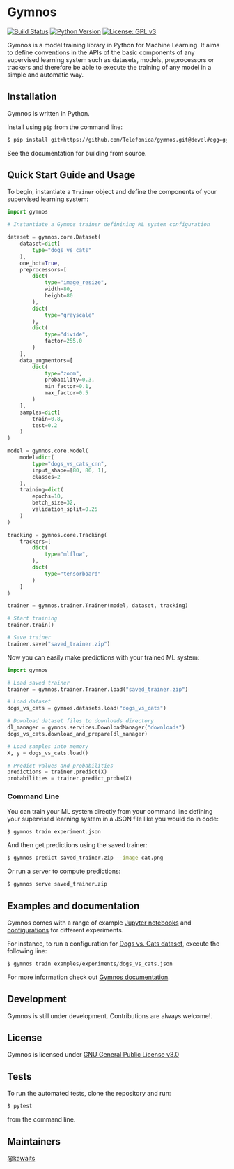 # Gymnos
[![Build Status](https://dev.azure.com/pablolopezcoya/gymnos/_apis/build/status/Telefonica.gymnos-devel?branchName=devel)](https://dev.azure.com/pablolopezcoya/gymnos/_build/latest?definitionId=3&branchName=devel)
 [![Python Version](https://img.shields.io/badge/python-3.6+-blue.svg)](https://www.python.org/downloads/release/python-369/)
 [![License: GPL v3](https://img.shields.io/badge/License-GPLv3-blue.svg)](https://www.gnu.org/licenses/gpl-3.0)

Gymnos is a model training library in Python for Machine Learning. It aims to define conventions in the APIs of the basic components of any supervised learning system such as datasets, models, preprocessors or trackers and therefore be able to execute the training of any model in a simple and automatic way.

## Installation

Gymnos is written in Python.

Install using `pip` from the command line:
```sh
$ pip install git+https://github.com/Telefonica/gymnos.git@devel#egg=gymnos
```

See the documentation for building from source.

## Quick Start Guide and Usage
To begin, instantiate a `Trainer` object and define the components of your supervised learning system:

```py
import gymnos

# Instantiate a Gymnos trainer definining ML system configuration

dataset = gymnos.core.Dataset(
    dataset=dict(
        type="dogs_vs_cats"
    ),
    one_hot=True,
    preprocessors=[
        dict(
            type="image_resize",
            width=80,
            height=80
        ),
        dict(
            type="grayscale"
        ),
        dict(
            type="divide",
            factor=255.0
        )
    ],
    data_augmentors=[
        dict(
            type="zoom",
            probability=0.3,
            min_factor=0.1,
            max_factor=0.5
        )
    ],
    samples=dict(
        train=0.8,
        test=0.2
    )
)

model = gymnos.core.Model(
    model=dict(
        type="dogs_vs_cats_cnn",
        input_shape=[80, 80, 1],
        classes=2
    ),
    training=dict(
        epochs=10,
        batch_size=32,
        validation_split=0.25
    )
)

tracking = gymnos.core.Tracking(
    trackers=[
        dict(
            type="mlflow",
        ),
        dict(
            type="tensorboard"
        )
    ]
)

trainer = gymnos.trainer.Trainer(model, dataset, tracking)

# Start training
trainer.train()

# Save trainer
trainer.save("saved_trainer.zip")
```

Now you can easily make predictions with your trained ML system:
```py
import gymnos

# Load saved trainer
trainer = gymnos.trainer.Trainer.load("saved_trainer.zip")

# Load dataset
dogs_vs_cats = gymnos.datasets.load("dogs_vs_cats")

# Download dataset files to downloads directory
dl_manager = gymnos.services.DownloadManager("downloads")
dogs_vs_cats.download_and_prepare(dl_manager)

# Load samples into memory
X, y = dogs_vs_cats.load()

# Predict values and probabilities
predictions = trainer.predict(X)
probabilities = trainer.predict_proba(X)
```

### Command Line

You can train your ML system directly from your command line defining your supervised learning system in a JSON file like you would do in code:

```sh
$ gymnos train experiment.json
```

And then get predictions using the saved trainer:
```sh
$ gymnos predict saved_trainer.zip --image cat.png
```

Or run a server to compute predictions:
```sh
$ gymnos serve saved_trainer.zip
```

## Examples and documentation

Gymnos comes with a range of example [Jupyter notebooks](examples/notebooks) and [configurations](examples/experiments) for different experiments.

For instance, to run a configuration for [Dogs vs. Cats dataset](https://www.kaggle.com/c/dogs-vs-cats), execute the following line:
```sh
$ gymnos train examples/experiments/dogs_vs_cats.json
```

For more information check out [Gymnos documentation](http://dev-aura-comp-01:8081).

## Development
Gymnos is still under development. Contributions are always welcome!.

## License
Gymnos is licensed under [GNU General Public License v3.0](LICENSE)

## Tests
To run the automated tests, clone the repository and run:
```sh
$ pytest
```
from the command line.

## Maintainers
[@kawaits](https://github.com/kawaits)
